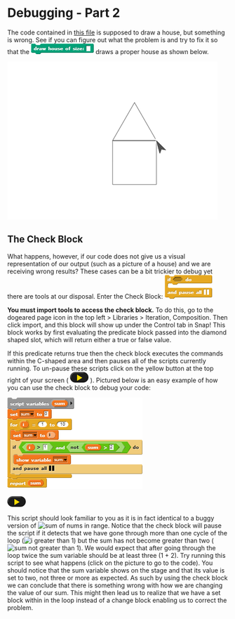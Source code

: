 # Debugging - Part 2

The code contained in [this file](http://snap.berkeley.edu/snapsource/snap.html#open:https://beautyjoy.github.io/bjc-r/prog/debugging/house-buggy) is supposed to draw a house, but something is wrong. See if you can figure out what the problem is and try to fix it so that the ![](../.gitbook/assets/image%20%28123%29.png) draws a proper house as shown below.

![](../.gitbook/assets/image%20%28221%29.png) 

## The Check Block

What happens, however, if our code does not give us a visual representation of our output \(such as a picture of a house\) and we are receiving wrong results? These cases can be a bit trickier to debug yet there are tools at our disposal. Enter the Check Block: ![](../.gitbook/assets/image%20%28181%29.png) 

**You must import tools to access the check block.** To do this, go to the dogeared page icon in the top left &gt; Libraries &gt; Iteration, Composition. Then click import, and this block will show up under the Control tab in Snap! This block works by first evaluating the predicate block passed into the diamond shaped slot, which will return either a true or false value. 

If this predicate returns true then the check block executes the commands within the C-shaped area and then pauses all of the scripts currently running. To un-pause these scripts click on the yellow button at the top right of your screen \( ![](../.gitbook/assets/image%20%2868%29.png) \). Pictured below is an easy example of how you can use the check block to debug your code:

![](../.gitbook/assets/image%20%28182%29.png)

![](../.gitbook/assets/image%20%2868%29.png)

This script should look familiar to you as it is in fact identical to a buggy version of ![sum of nums in range](https://beautyjoy.github.io/bjc-r/img/blocks/sum-of-numbers-between-1-and-10.png). Notice that the check block will pause the script if it detects that we have gone through more than one cycle of the loop \(![i greater than 1](https://beautyjoy.github.io/bjc-r/img/blocks/i-greater-than-1.png)\) but the sum has not become greater than two \(![sum not greater than 1](https://beautyjoy.github.io/bjc-r/img/blocks/not-sum-greater-2.png)\). We would expect that after going through the loop twice the sum variable should be at least three \(1 + 2\). Try running this script to see what happens \(click on the picture to go to the code\). You should notice that the sum variable shows on the stage and that its value is set to two, not three or more as expected. As such by using the check block we can conclude that there is something wrong with how we are changing the value of our sum. This might then lead us to realize that we have a set block within in the loop instead of a change block enabling us to correct the problem.

